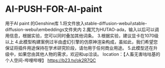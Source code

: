 # AI-PUSH-FOR-AI-paint
用于AI paint 的Genshine库
1.将文件放入stable-diffusion-webui\stable-diffusion-webui\embeddings文件夹内 
2.魔咒为HUTAO-ada，输入以后可以调用信息，根据实验，您可以同时叠加其他词条。
3.根据实验，建议显卡在1070级以上
4.此模型构建案例过半由虚幻引擎的仿原神渲染构成，虽如此，我们希望您保证将插件用途保持在学术研究阶段，请勿用于任何商业用途。
5.此模型还在升级中，如果您由其他人物的需求，欢迎和up洽谈。
location：【人畜无害咕咕基的个人空间-哔哩哔哩】 https://b23.tv/ok2R7QC
